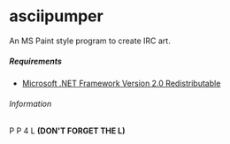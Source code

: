 # asciipumper
An MS Paint style program to create IRC art.

##### Requirements
* [Microsoft .NET Framework Version 2.0 Redistributable](https://www.microsoft.com/en-us/download/details.aspx?id=6523)

###### Information
P P 4 L **(DON'T FORGET THE L)**